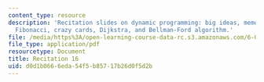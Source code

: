 ```yaml
---
content_type: resource
description: 'Recitation slides on dynamic programming: big ideas, memoization in
  Fibonacci, crazy cards, Dijkstra, and Bellman-Ford algorithm.'
file: /media/https%3A/open-learning-course-data-rc.s3.amazonaws.com/6-006-introduction-to-algorithms-spring-2008/d0d1b0666eda54f5b85717b26d0f5d2b_recitation16.pdf
file_type: application/pdf
resourcetype: Document
title: Recitation 16
uid: d0d1b066-6eda-54f5-b857-17b26d0f5d2b
---
```

